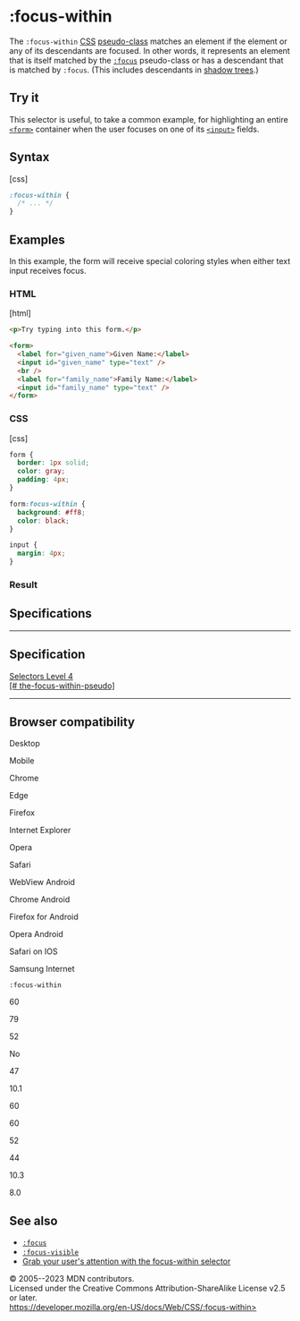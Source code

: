 :focus-within
=============

The `:focus-within`
[CSS](https://developer.mozilla.org/en-US/docs/Web/CSS)
[pseudo-class](pseudo-classes.md) matches an element if the element or any
of its descendants are focused. In other words, it represents an element
that is itself matched by the [`:focus`](:focus) pseudo-class or has a
descendant that is matched by `:focus`. (This includes descendants in
[shadow
trees](https://developer.mozilla.org/en-US/docs/Web/API/Web_components/Using_shadow_DOM).)

Try it
------

This selector is useful, to take a common example, for highlighting an
entire
[`<form>`](https://developer.mozilla.org/en-US/docs/Web/HTML/Element/form)
container when the user focuses on one of its
[`<input>`](https://developer.mozilla.org/en-US/docs/Web/HTML/Element/input)
fields.

Syntax
------

[css]

```css
:focus-within {
  /* ... */
}
```

Examples
--------

In this example, the form will receive special coloring styles when
either text input receives focus.

### HTML

[html]

```html
<p>Try typing into this form.</p>

<form>
  <label for="given_name">Given Name:</label>
  <input id="given_name" type="text" />
  <br />
  <label for="family_name">Family Name:</label>
  <input id="family_name" type="text" />
</form>
```

### CSS

[css]

```css
form {
  border: 1px solid;
  color: gray;
  padding: 4px;
}

form:focus-within {
  background: #ff8;
  color: black;
}

input {
  margin: 4px;
}
```

### Result

Specifications
--------------

  ------------------------------------------------------------------------------------------------

Specification
  ------------------------------------------------------------------------------------------------

  [Selectors Level 4\
  [\#
  the-focus-within-pseudo]](https://drafts.csswg.org/selectors/#the-focus-within-pseudo)

  ------------------------------------------------------------------------------------------------

Browser compatibility
---------------------

Desktop

Mobile

Chrome

Edge

Firefox

Internet Explorer

Opera

Safari

WebView Android

Chrome Android

Firefox for Android

Opera Android

Safari on IOS

Samsung Internet

`:focus-within`

60

79

52

No

47

10.1

60

60

52

44

10.3

8.0

See also
--------

- [`:focus`](:focus)
- [`:focus-visible`](:focus-visible)
- [Grab your user\'s attention with the focus-within
    selector](https://dev.to/vtrpldn/grab-your-user-s-attention-with-the-focus-within-css-selector-4d4)

© 2005--2023 MDN contributors.\
Licensed under the Creative Commons Attribution-ShareAlike License v2.5
or later.\
https://developer.mozilla.org/en-US/docs/Web/CSS/:focus-within>
